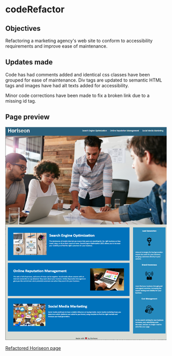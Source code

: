 # codeRefactor

## Objectives
Refactoring a marketing agency's web site to conform to accessibility requirements and improve ease of maintenance.

## Updates made
Code has had comments added and identical css classes have been grouped for ease of maintenance. Div tags are updated to semantic HTML tags and images have had alt texts added for accessibility.

Minor code corrections have been made to fix a broken link due to a missing id tag.

## Page preview
![Horiseon Page](https://github.com/rzelazny/codeRefactor/blob/main/Horiseon%20page.png)

[Refactored Horiseon page](https://rzelazny.github.io/codeRefactor/)
